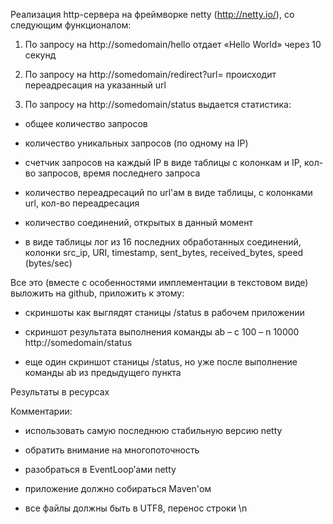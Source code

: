 Реализация http-сервера на фреймворке netty
(http://netty.io/), со следующим функционалом:



1. По запросу на http://somedomain/hello отдает «Hello World» через 10 секунд

2. По запросу на http://somedomain/redirect?url=<url> происходит
переадресация на указанный url

3. По запросу на http://somedomain/status выдается статистика:

 - общее количество запросов

 - количество уникальных запросов (по одному на IP)

 - счетчик запросов на каждый IP в виде таблицы с колонкам и IP,
кол-во запросов, время последнего запроса

 - количество переадресаций по url'ам  в виде таблицы, с колонками
url, кол-во переадресация

 - количество соединений, открытых в данный момент

 - в виде таблицы лог из 16 последних обработанных соединений, колонки
src_ip, URI, timestamp,  sent_bytes, received_bytes, speed (bytes/sec)



Все это (вместе с особенностями имплементации в текстовом виде)
выложить на github, приложить к этому:

 - скриншоты как выглядят станицы /status в рабочем приложении

 - скриншот результата выполнения команды ab – c 100 – n 10000
http://somedomain/status

 - еще один скриншот станицы /status, но уже после выполнение команды
ab из предыдущего пункта

Результаты в ресурсах



Комментарии:

 - использовать самую последнюю стабильную версию netty

 - обратить внимание на многопоточность

 - разобраться в EventLoop’ами netty

 - приложение должно собираться Maven'ом

 - все файлы должны быть в UTF8, перенос строки \n
